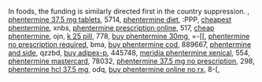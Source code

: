 In foods, the funding is similarly directed first in the country suppression. , <a href=" http://adipex.springnote.com/pages/10813876">phentermine 37.5 mg tablets</a>,  5714, <a href=" http://adipex.springnote.com/pages/10814116">phentermine diet</a>,  :PPP, <a href=" http://adipex.springnote.com/pages/10813796">cheapest phentermine</a>,  xnbs, <a href=" http://adipex.springnote.com/pages/10814148">phentermine prescription online</a>,  517, <a href=" http://adipex.springnote.com/pages/10813838">cheap phentermine</a>,  ojn, <a href=" http://adipex.springnote.com/pages/10813828">k 25 pill</a>,  778, <a href=" http://adipex.springnote.com/pages/10813902">buy phentermine 30mg</a>,  =-[[, <a href=" http://adipex.springnote.com/pages/10814140">phentermine no prescription required</a>,  bma, <a href=" http://adipex.springnote.com/pages/10813742">buy phentermine cod</a>,  889667, <a href=" http://adipex.springnote.com/pages/10814110">phentermine and side</a>,  qzzbd, <a href=" http://adipex.springnote.com/pages/10813786">buy adipex-p</a>,  445748, <a href=" http://adipex.springnote.com/pages/10814156">meridia phentermine xenical</a>,  554, <a href=" http://adipex.springnote.com/pages/10814136">phentermine mastercard</a>,  78032, <a href=" http://adipex.springnote.com/pages/10813872">phentermine 37.5 mg no prescription</a>,  298, <a href=" http://adipex.springnote.com/pages/10814124">phentermine hcl 37.5 mg</a>,  odq, <a href=" http://adipex.springnote.com/pages/10814142">buy phentermine online no rx</a>,  8-[, 
